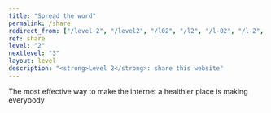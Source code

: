 ```yaml
---
title: "Spread the word"
permalink: /share
redirect_from: ["/level-2", "/level2", "/l02", "/l2", "/l-02", "/l-2", "/awareness"]
ref: share
level: "2"
nextlevel: "3"
layout: level
description: "<strong>Level 2</strong>: share this website"
---
```


The most effective way to make the internet a healthier place is making everybody 
